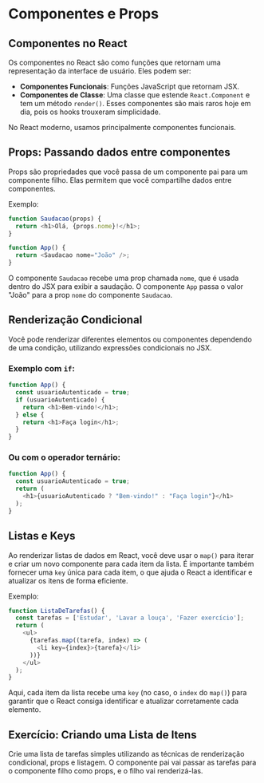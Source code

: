 
# Componentes e Props

## Componentes no React
Os componentes no React são como funções que retornam uma representação da interface de usuário. Eles podem ser:

- **Componentes Funcionais**: Funções JavaScript que retornam JSX.
- **Componentes de Classe**: Uma classe que estende `React.Component` e tem um método `render()`. Esses componentes são mais raros hoje em dia, pois os hooks trouxeram simplicidade.

No React moderno, usamos principalmente componentes funcionais.

## Props: Passando dados entre componentes
Props são propriedades que você passa de um componente pai para um componente filho. Elas permitem que você compartilhe dados entre componentes.

Exemplo:
```javascript
function Saudacao(props) {
  return <h1>Olá, {props.nome}!</h1>;
}

function App() {
  return <Saudacao nome="João" />;
}
```
O componente `Saudacao` recebe uma prop chamada `nome`, que é usada dentro do JSX para exibir a saudação. O componente `App` passa o valor "João" para a prop `nome` do componente `Saudacao`.

## Renderização Condicional
Você pode renderizar diferentes elementos ou componentes dependendo de uma condição, utilizando expressões condicionais no JSX.

### Exemplo com `if`:
```javascript
function App() {
  const usuarioAutenticado = true;
  if (usuarioAutenticado) {
    return <h1>Bem-vindo!</h1>;
  } else {
    return <h1>Faça login</h1>;
  }
}
```

### Ou com o operador ternário:
```javascript
function App() {
  const usuarioAutenticado = true;
  return (
    <h1>{usuarioAutenticado ? "Bem-vindo!" : "Faça login"}</h1>
  );
}
```

## Listas e Keys
Ao renderizar listas de dados em React, você deve usar o `map()` para iterar e criar um novo componente para cada item da lista. É importante também fornecer uma `key` única para cada item, o que ajuda o React a identificar e atualizar os itens de forma eficiente.

Exemplo:
```javascript
function ListaDeTarefas() {
  const tarefas = ['Estudar', 'Lavar a louça', 'Fazer exercício'];
  return (
    <ul>
      {tarefas.map((tarefa, index) => (
        <li key={index}>{tarefa}</li>
      ))}
    </ul>
  );
}
```
Aqui, cada item da lista recebe uma `key` (no caso, o `index` do `map()`) para garantir que o React consiga identificar e atualizar corretamente cada elemento.

## Exercício: Criando uma Lista de Itens
Crie uma lista de tarefas simples utilizando as técnicas de renderização condicional, props e listagem. O componente pai vai passar as tarefas para o componente filho como props, e o filho vai renderizá-las.
